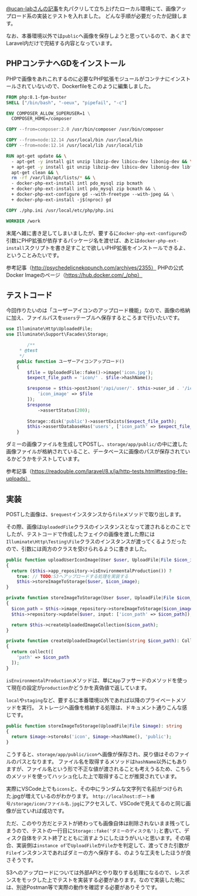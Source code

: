[@ucan-labさんの記事](https://qiita.com/ucan-lab/items/56c9dc3cf2e6762672f4)を丸パクリして立ち上げたローカル環境にて、画像アップロード系の実装とテストを入れました。
どんな手順が必要だったか記録します。

なお、本番環境以外では`public`へ画像を保存しようと思っているので、あくまでLaravel内だけで完結する内容となっています。

## PHPコンテナへGDをインストール

PHPで画像をあれこれするのに必要なPHP拡張モジュールがコンテナにインストールされていないので、Dockerfileをこのように編集しました。

```dockerfile
FROM php:8.1-fpm-buster
SHELL ["/bin/bash", "-oeux", "pipefail", "-c"]

ENV COMPOSER_ALLOW_SUPERUSER=1 \
  COMPOSER_HOME=/composer

COPY --from=composer:2.0 /usr/bin/composer /usr/bin/composer

COPY --from=node:12.14 /usr/local/bin /usr/local/bin
COPY --from=node:12.14 /usr/local/lib /usr/local/lib

RUN apt-get update && \
  - apt-get -y install git unzip libzip-dev libicu-dev libonig-dev && \
  + apt-get -y install git unzip libzip-dev libicu-dev libonig-dev libfreetype6-dev libjpeg62-turbo-dev && \
  apt-get clean && \
  rm -rf /var/lib/apt/lists/* && \
  - docker-php-ext-install intl pdo_mysql zip bcmath
  + docker-php-ext-install intl pdo_mysql zip bcmath && \
  + docker-php-ext-configure gd --with-freetype --with-jpeg && \
  + docker-php-ext-install -j$(nproc) gd

COPY ./php.ini /usr/local/etc/php/php.ini

WORKDIR /work
```

末尾へ雑に書き足してしまいましたが、要するに`docker-php-ext-configure`の引数にPHP拡張が依存するパッケージ名を渡せば、あとは`docker-php-ext-install`スクリプトを書き足すことで欲しいPHP拡張をインストールできるよ、ということみたいです。

参考記事（http://psychedelicnekopunch.com/archives/2355）
PHPの公式Docker Imageのページ（https://hub.docker.com/_/php）

## テストコード

今回作りたいのは「ユーザーアイコンのアップロード機能」なので、画像の格納に加え、ファイルパスを`users`テーブルへ保存するところまで行いたいです。

```php
use Illuminate\Http\UploadedFile;
use Illuminate\Support\Facades\Storage;

		/**
     * @test
     */
    public function ユーザーアイコンアップロード()
    {
        $file = UploadedFile::fake()->image('icon.jpg');
        $expect_file_path = 'icon/' . $file->hashName();

        $response = $this->postJson('/api/user/'. $this->user_id . '/icon', [
            'icon_image' => $file
        ]);
        $response
            ->assertStatus(200);
            
        Storage::disk('public')->assertExists($expect_file_path);
        $this->assertDatabaseHas('users', ['icon_path' => $expect_file_path]);
    }
```

ダミーの画像ファイルを生成してPOSTし、`storage/app/public/`の中に渡した画像ファイルが格納されていること、データベースに画像のパスが保存されているかどうかをテストしています。

参考記事（https://readouble.com/laravel/8.x/ja/http-tests.html#testing-file-uploads）

## 実装

POSTした画像は、`$request`インスタンスから`file`メソッドで取り出します。

その際、画像は`UploadedFile`クラスのインスタンスとなって渡されるとのことでしたが、テストコードで作成したフェイクの画像を渡した際には`Illuminate\Http\Testing\File`クラスのインスタンスが渡ってくるようだったので、引数には両方のクラスを受けられるように書きました。

```php
public function uploadUserIconImage(User $user, UploadFile|File $icon_image): Collection
{
  return ($this->app_repository->isEnvironmentalProduction()) ?
    true: // TODO:S3へアップロードする処理を実装する
  	$this->storeImageToStorage($user, $icon_image);
}

private function storeImageToStorage(User $user, UploadFile|File $icon_image): Collection
{
  $icon_path = $this->image_repository->storeImageToStorage($icon_image);
  $this->repository->update($user, input: ['icon_path' => $icon_path]);

  return $this->createUploadedImageCollection($icon_path);
}

private function createUploadedImageCollection(string $icon_path): Collection
{
  return collect([
    'path' => $icon_path
  ]);
}
```

`isEnvironmentalProduction`メソッドは、単に`App`ファサードのメソッドを使って現在の設定が`production`かどうかを真偽値で返しています。

`local`や`staging`など、要するに本番環境以外であれば以降のプライベートメソッドを実行。
ストレージへ画像を格納する処理は、ドキュメント通りこんな感じです。

```php
public function storeImageToStorage(UploadFile|File $image): string
{
  return $image->storeAs('icon', $image->hashName(), 'public');
}
```

こうすると、`storage/app/public/icon`へ画像が保存され、戻り値はそのファイルのパスとなります。
ファイル名を取得するメソッドは`hashName`以外にもありますが、ファイル名という形で不正な値が渡されることも考えうるため、こちらのメソッドを使ってハッシュ化した上で取得することが推奨されています。

実際にVSCode上でも`icons`と、その中にランダムな文字列で名前がつけられた.jpgが増えているのがわかります。
`http://localhost:ポート番号/storage/icon/ファイル名.jpg`にアクセスして、VSCodeで見えてるのと同じ画像が出ていれば成功です。

ただ、このやり方だとテストが終わっても画像自体は削除されないまま残ってしまうので、テストの一行目に`Storage::fake('ダミーのディスク名');`と書いて、ディスク自体をテスト終了とともに消すようにしたほうがいいと思います。その場合、実装側は`instance of`で`UploadFile`か`File`かを判定して、渡ってきた引数が`File`インスタンスであればダミーの方へ保存する、のような工夫をしたほうが良さそうです。

S3へのアップロードについては外部APIとやり取りする処理になるので、レスポンスをモックした上でテストを実装する必要があります。なので実装した暁には、別途Postman等で実際の動作を確認する必要がありそうです。